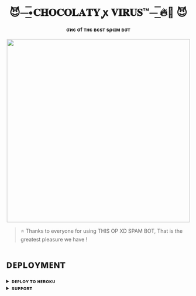 <h1 align="center"><b>😈⏤͟͞•𝐂𝐇𝐎𝐂𝐎𝐋𝐀𝐓𝐘 ꭙ 𝐕𝐈𝐑𝐔𝐒™⏤͟͞  🔥💫 😈</b></h1>

<h4 align="center"> σиє σf тнє вєѕт ѕραм вσт</h4>

<p align="center"><a href="https://t.me/ll_Stylish_ChoCoLATy_ll"><img src="https://graph.org/file/3a2136503a930532ec61e.jpg" width="500"></a></p>


> ⭐️ Thanks to everyone for using THIS OP XD SPAM BOT, That is the greatest pleasure we have !


# ᴅᴇᴘʟᴏʏᴍᴇɴᴛ


<details>
<summary><b>ᴅᴇᴘʟᴏʏ ᴛᴏ ʜᴇʀᴏᴋᴜ</b></summary>
<br>

- ⚠️ Do not forget to fork this repo. Else error can occur in deployment.

[![Deploy](https://www.herokucdn.com/deploy/button.svg)](https://dashboard.heroku.com/new?template=https://github.com/rocks143014/XDSPAMBOT/)
  
</details>


<details>
<summary><b>sᴜᴘᴘᴏʀᴛ</b></summary>
<br>

# ꜱᴜᴘᴘᴏʀᴛ ✨
<a href="https://t.me/ROCKY_ISS_BACK"><img src="https://img.shields.io/badge/Join-Telegram%20Channel-red.svg?logo=Telegram"></a>

</details>
